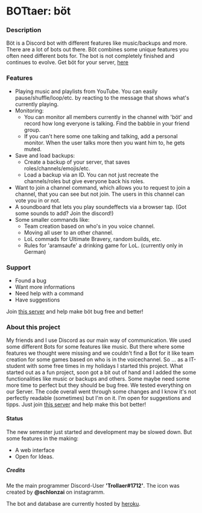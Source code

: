 # BOTtaer: böt

### Description
Böt is a Discord bot with different features like music/backups and more.
There are a lot of bots out there. Böt combines some unique features you often need different bots for. The bot is not completely finished and continues to evolve.
Get böt for your server, [here](https://discord.com/api/oauth2/authorize?client_id=793383501936197634&permissions=8&scope=bot)

### Features
* Playing music and playlists from YouTube. You can easily pause/shuffle/loop/etc. by reacting to the message that shows what's currently playing.
* Monitoring:
  * You can monitor all members currently in the channel with 'böt' and record how long everyone is talking. Find the babble in your friend group.
  * If you can't here some one talking and talking, add a personal monitor. When the user talks more then you want him to, he gets muted.
* Save and load backups:
  * Create a backup of your server, that saves roles/channels/emojis/etc.
  * Load a backup via an ID. You can not just recreate the channels/roles but give everyone back his roles.
* Want to join a channel command, which allows you to request to join a channel, that you can see but not join. The users in this channel can vote you in or not.
* A soundboard that lets you play soundeffects via a browser tap. (Got some sounds to add? Join the discord!)
* Some smaller commands like:
  * Team creation based on who's in you voice channel.
  * Moving all user to an other channel.
  * LoL commads for Ultimate Bravery, random builds, etc.
  * Rules for 'aramsaufe' a drinking game for LoL. (currently only in German)

### Support 
* Found a bug
* Want more informations
* Need help with a command
* Have suggestions

Join [this server](https://discord.gg/M986FMJ2G3) and help make böt bug free and better!

### About this project
My friends and I use Discord as our main way of communication. We used some different Bots for some features like music. But there where some features we thought were missing and we couldn't find a Bot for it like team creation for some games based on who is in the voicechannel.
So ... as a IT-student with some free times in my holidays I started this project. 
What started out as a fun project, soon got a bit out of hand and I added the some functionalities like music or backups and others. Some maybe need some more time to perfect but they should be bug free. We tested everything on our Server. The code overall went through some changes and I know it's not perfectly readable (sometimes) but I'm on it.
I'm open for suggestions and tipps. Just join [this server](https://discord.gg/M986FMJ2G3) and help make this bot better!

#### Status
The new semester just started and development may be slowed down.
But some features in the making:
- A web interface
- Open for Ideas.

##### Credits
Me the main programmer Discord-User **'Trollaer#1712'**.
The icon was created by **@schlonzai** on instagramm.

The bot and database are currently hosted by [heroku](https://www.heroku.com).